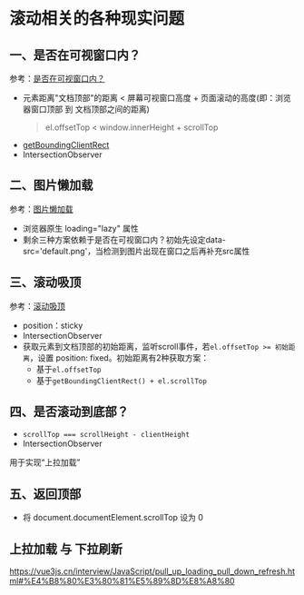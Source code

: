 # 滚动相关的各种现实问题

## 一、是否在可视窗口内？
参考：[是否在可视窗口内？](./可视窗口.md)
* 元素距离"文档顶部"的距离 < 屏幕可视窗口高度 + 页面滚动的高度(即：浏览器窗口顶部 到 文档顶部之间的距离)
    > el.offsetTop < window.innerHeight + scrollTop
* [getBoundingClientRect](./getBoundingClientRect.md)
* IntersectionObserver

## 二、图片懒加载
参考：[图片懒加载](../../常见手写题/8.0__图片懒加载.md)

* 浏览器原生 loading="lazy" 属性
* 剩余三种方案依赖于是否在可视窗口内？初始先设定data-src='default.png'，当检测到图片出现在窗口之后再补充src属性

## 三、滚动吸顶
参考：[滚动吸顶](./滚动吸顶.md)
* position：sticky
* IntersectionObserver
* 获取元素到文档顶部的初始距离，监听scroll事件，若`el.offsetTop >= 初始距离`，设置 position: fixed。初始距离有2种获取方案：
    * 基于`el.offsetTop`
    * 基于`getBoundingClientRect() + el.scrollTop`


## 四、是否滚动到底部？
* `scrollTop === scrollHeight - clientHeight`
* IntersectionObserver

用于实现“上拉加载”

## 五、返回顶部
* 将 document.documentElement.scrollTop 设为 0

## 上拉加载 与 下拉刷新

https://vue3js.cn/interview/JavaScript/pull_up_loading_pull_down_refresh.html#%E4%B8%80%E3%80%81%E5%89%8D%E8%A8%80